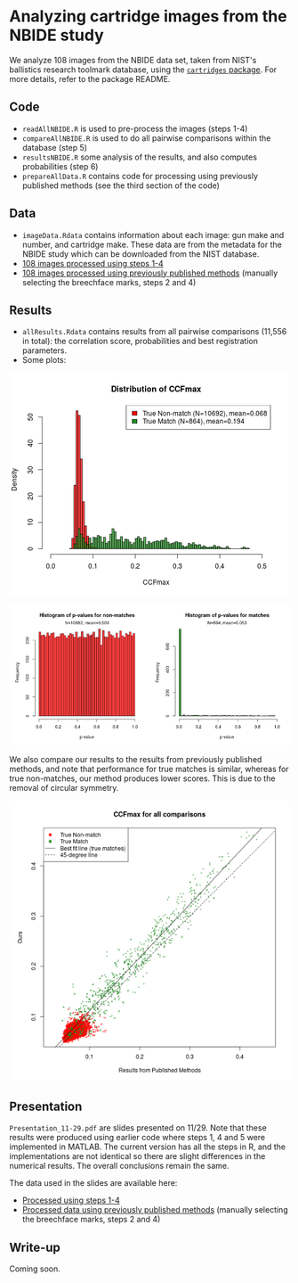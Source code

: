 Analyzing cartridge images from the NBIDE study
================

We analyze 108 images from the NBIDE data set, taken from NIST's ballistics research toolmark database, using the [`cartridges` package](https://github.com/xhtai/cartridges). For more details, refer to the package README.

Code
----

-   `readAllNBIDE.R` is used to pre-process the images (steps 1-4)
-   `compareAllNBIDE.R` is used to do all pairwise comparisons within the database (step 5)
-   `resultsNBIDE.R` some analysis of the results, and also computes probabilities (step 6)
-   `prepareAllData.R` contains code for processing using previously published methods (see the third section of the code)

Data
----

-   `imageData.Rdata` contains information about each image: gun make and number, and cartridge make. These data are from the metadata for the NBIDE study which can be downloaded from the NIST database.
-   [108 images processed using steps 1-4](https://app.box.com/s/bsgtumz1dmo7pwrhlclkdydn3i9c5gy7)
-   [108 images processed using previously published methods](https://app.box.com/s/p8ailczfrvz057nb5kxv23s83d7e4l3c) (manually selecting the breechface marks, steps 2 and 4)

Results
-------

-   `allResults.Rdata` contains results from all pairwise comparisons (11,556 in total): the correlation score, probabilities and best registration parameters.
-   Some plots:

![](distributionCCFmax.png)

![](distributionProbs.png)

We also compare our results to the results from previously published methods, and note that performance for true matches is similar, whereas for true non-matches, our method produces lower scores. This is due to the removal of circular symmetry.

![](resultsVsPublished.png)

Presentation
------------

`Presentation_11-29.pdf` are slides presented on 11/29. Note that these results were produced using earlier code where steps 1, 4 and 5 were implemented in MATLAB. The current version has all the steps in R, and the implementations are not identical so there are slight differences in the numerical results. The overall conclusions remain the same.

The data used in the slides are available here:

-   [Processed using steps 1-4](https://app.box.com/s/dguq02tjemimhcgj2gc0rdhau1cnou4d)
-   [Processed data using previously published methods](https://app.box.com/s/o0dguefk95dy6zl3q9ypf08ksjbyl6wo) (manually selecting the breechface marks, steps 2 and 4)

Write-up
--------

Coming soon.
